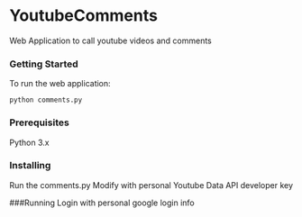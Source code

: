# YoutubeComments

Web Application to call youtube videos and comments

### Getting Started

To run the web application:

```
python comments.py
```

### Prerequisites

Python 3.x

### Installing
Run the comments.py
Modify with personal Youtube Data API developer key

###Running
Login with personal google login info
